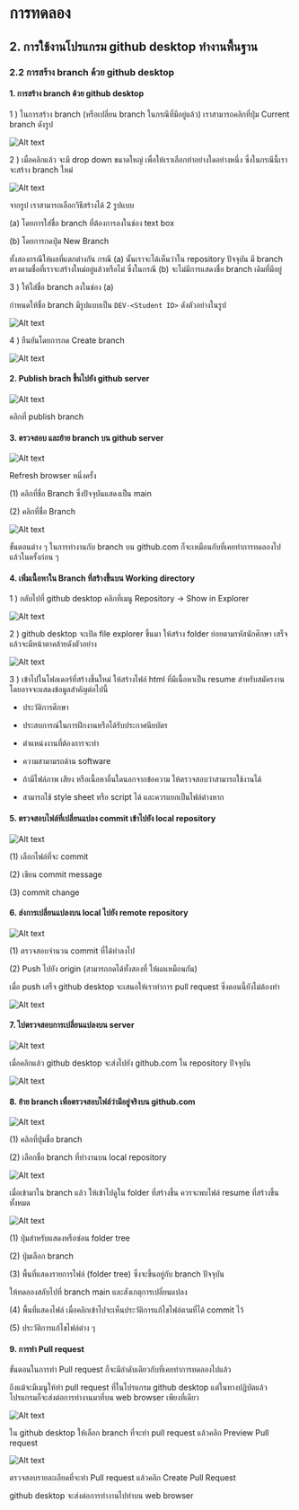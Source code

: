 # การทดลอง

## 2. การใช้งานโปรแกรม github desktop ทำงานพื้นฐาน

### 2.2 การสร้าง branch ด้วย github desktop

#### 1. การสร้าง branch ด้วย github desktop

1 ) ในการสร้าง branch (หรือเปลี่ยน branch ในกรณีที่มีอยู่แล้ว) เราสามารถคลิกที่ปุ่ม Current branch ดังรูป

![Alt text](./Pictures/Picture-28.png)

2 ) เมื่อคลิกแล้ว จะมี drop down ขนาดใหญ่ เพื่อให้เราเลือกทำอย่างใดอย่างหนึ่ง ซึ่งในกรณีนี้เราจะสร้าง branch ใหม่


![Alt text](./Pictures/Picture-29.png)

จากรูป เราสามารถเลือกวิธีสร้างได้ 2 รูปแบบ

(a)  โดยการใส่ชื่อ branch ที่ต้องการลงในช่อง text box

(b) โดยการกดปุ่ม New Branch

ทั้งสองกรณีให้ผลที่แตกต่างกัน กรณี (a) นั้นเราจะได้เห็นว่าใน repository ปัจจุบัน มี branch ตรงตามชื่อที่เราจะสร้างใหม่อยู่แล้วหรือไม่ ซึ่งในกรณี (b) จะไม่มีการแสดงชื่อ branch เดิมที่มีอยู่


3 ) ให้ใส่ชื่อ branch ลงในช่อง (a)

กำหนดให้ชื่อ branch มีรูปแบบเป็น `DEV-<Student ID>` ดังตัวอย่างในรูป

![Alt text](./Pictures/Picture-31.png)


4 ) ยืนยันโดยการกด Create branch

![Alt text](./Pictures/Picture-32.png)

#### 2. Publish brach ขึ้นไปยัง github server

![Alt text](./Pictures/Picture-33.png)

คลิกที่ publish branch

#### 3. ตรวจสอบ และย้าย branch บน github server

![Alt text](./Pictures/Picture-34.png)

Refresh browser  หนึ่งครั้ง

(1) คลิกที่ชื่อ Branch ซึ่งปัจจุบันแสดงเป็น main

(2) คลิกที่ชื่อ Branch

![Alt text](./Pictures/Picture-35.png)

ขั้นตอนต่าง ๆ ในการทำงานกับ branch บน github.com ก็จะเหมือนกับที่เคยทำการทดลองไปแล้วในครั้งก่อน ๆ

#### 4. เพิ่มเนื้อหาใน Branch ที่สร้างขึ้นบน Working directory

1 )  กลับไปที่ github desktop  คลิกที่เมนู Repository -> Show in Explorer

![Alt text](./Pictures/Picture-36.png)

2 )  github desktop  จะเปิด file explorer ขึ้นมา ให้สร้าง folder ย่อยตามรหัสนักศึกษา เสร็จแล้วจะมีหน้าตาคล้ายดังตัวอย่าง 

![Alt text](./Pictures/Picture-37.png)

3 ) เข้าไปในโฟลเดอร์ที่สร้างขึ้นใหม่ ให้สร้างไฟล์ html ที่มีเนื้อหาเป็น resume สำหรับสมัครงาน โดยอาจจะแสดงข้อมูลสำคัญต่อไปนี้

- ประวัติการศึกษา

- ประสบการณ์ในการฝึกงานหรือได้รับประกาศนียบัตร

- ตำแหน่งงานที่ต้องการจะทำ

- ความสามามรถด้าน software

- ถ้ามีไฟล์ภาพ เสียง หรือเนื้อหาอื่นใดนอกจากข้อความ ให้ตรวจสอบว่าสามารถใช้งานได้

- สามารถใช้ style sheet หรือ script ได้ และควรแยกเป็นไฟล์ต่างหาก

#### 5. ตรวจสอบไฟล์ที่เปลี่ยนแปลง commit เข้าไปยัง local repository

![Alt text](./Pictures/Picture-38.png)

(1) เลือกไฟล์ที่จะ commit

(2) เขียน commit message

(3) commit change

#### 6. ส่งการเปลี่ยนแปลงบน local ไปยัง remote repository

![Alt text](./Pictures/Picture-39.png)

(1) ตรวจสอบจำนวน commit ที่ได้ทำลงไป

(2) Push ไปยัง origin (สามารถกดได้ทั้งสองที่ ให้ผลเหมือนกัน)

เมื่อ push เสร็จ github desktop จะเสนอให้เราทำการ pull  request ซึ่งตอนนี้ยังไม่ต้องทำ 

![Alt text](./Pictures/Picture-40.png)

#### 7. ไปตรวจสอบการเปลี่ยนแปลงบน server  

![Alt text](./Pictures/Picture-41.png)

เมื่อคลิกแล้ว github desktop จะส่งไปยัง github.com ใน repository ปัจจุบัน

![Alt text](./Pictures/Picture-42.png)

#### 8. ย้าย branch เพื่อตรวจสอบไฟล์ว่ามีอยู่จริงบน github.com

![Alt text](./Pictures/Picture-43.png)

(1) คลิกที่ปุ่มชื่อ branch

(2) เลือกชื่อ  branch ที่ทำงานบน local repository

![Alt text](./Pictures/Picture-44.png)

เมื่อเข้ามาใน branch แล้ว ให้เข้าไปดูใน folder ที่สร้างขึ้น ควรจะพบไฟล์ resume ที่สร้างขึ้นทั้งหมด

![Alt text](./Pictures/Picture-45.png)

(1) ปุ่มสำหรับแสดงหรือซ่อน folder tree

(2) ปุ่มเลือก branch 

(3) พื้นที่แสดงรายการไฟล์ (folder tree) ซึ่งจะขึ้นอยู่กับ branch ปัจจุบัน

ให้ทดลองสลับไปที่ branch main และสังเกตุการเปลี่ยนแปลง

(4) พื้นที่แสดงไฟล์ เมื่อคลิกเข้าไปจะเห็นประวัติการแก้ไขไฟล์ตามที่ได้ commit ไว้

(5) ประวัติการแก้ไขไฟล์ต่าง ๆ  

#### 9. การทำ Pull request

ขั้นตอนในการทำ Pull request ก็จะมีลำดับเดียวกับที่เคยทำการทดลองไปแล้ว 

ถึงแม้จะมีเมนูให้ทำ pull request ที่ในโปรแกรม github desktop แต่ในทางปฏิบัตแล้ว โปรแกรมก็จะส่งต่อการทำงานมาที่บน web browser เพียงที่เดียว

![Alt text](./Pictures/Picture-46.png)

ใน github desktop ให้เลือก branch ที่จะทำ pull request แล้วคลิก Preview Pull request

![Alt text](./Pictures/Picture-47.png)

ตรวจสอบรายละเอียดที่จะทำ Pull request แล้วคลิก Create Pull Request

github desktop จะส่งต่อการทำงานไปทำบน web browser

